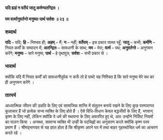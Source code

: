 #### यदि ह्यहं न वर्तेयं जातु कर्मण्यतन्द्रितः ।
#### मम वर्त्मानुवर्तन्ते मनुष्याः पार्थ सर्वशः ॥ २३ ॥

### शब्दार्थ

**यदि** – यदि; **हि** – निश्चय ही; **अहम्** – मैं; **न** – नहीं; **वर्तेयम्** – इस प्रकार व्यस्त रहूँ; **जातु** – कभी; **कर्मणि** – नियत कर्मों  के सम्पादन में; **अतन्द्रितः** – सावधानी के साथ; **मम** – मेरा; **वर्त्म** – पथ; **अनुवर्तन्ते** – अनुगमन करेंगे; **मनुष्यः** – सारे मनुष्य; **पार्थ** – हे  पृथापुत्र; **सर्वशः** – सभी प्रकार से ।

### भावार्थ

क्योंकि यदि मैं नियत कर्मों को सावधानीपूर्वक न करूँ तो हे पार्थ! यह निश्चित है कि सारे मनुष्य मेरे पथ का ही अनुगमन करेंगे ।

### तात्पर्य

आध्यात्मिक जीवन की उन्नति के लिए एवं सामाजिक शान्ति में संतुलन बनाये रखने के लिए कुछ परम्परागत कुलाचार हैं जो प्रत्येक सभ्य व्यक्ति के लिए होते हैं । ऐसे विधि-विधान केवल बद्धजीवों के लिए हैं, भगवान् कृष्ण के लिए नहीं, लेकिन क्योंकि वे धर्म की स्थापना के लिए अवतरित हुए थे, अतः उन्होंने निर्दिष्ट नियमों का पालन किया । अन्यथा, सामान्य व्यक्ति भी उन्हीं के पदचिह्नों का अनुसरण करते क्योंकि कृष्ण परम प्रमाण हैं । श्रीमद्भागवत से यह ज्ञात होता है कि श्रीकृष्ण अपने घर में तथा बाहर गृहस्थोचित धर्म का आचरण करते रहे ।